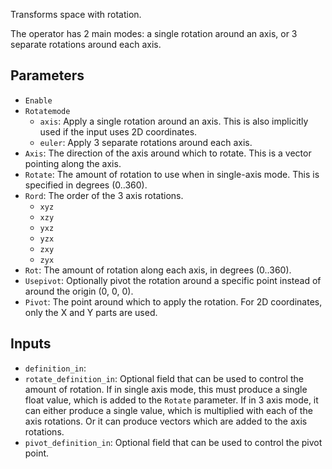 Transforms space with rotation.

The operator has 2 main modes: a single rotation around an axis, or 3 separate rotations around each axis.

## Parameters

* `Enable`
* `Rotatemode`
  * `axis`: Apply a single rotation around an axis. This is also implicitly used if the input uses 2D coordinates.
  * `euler`: Apply 3 separate rotations around each axis.
* `Axis`: The direction of the axis around which to rotate. This is a vector pointing along the axis.
* `Rotate`: The amount of rotation to use when in single-axis mode. This is specified in degrees (0..360).
* `Rord`: The order of the 3 axis rotations.
  * `xyz`
  * `xzy`
  * `yxz`
  * `yzx`
  * `zxy`
  * `zyx`
* `Rot`: The amount of rotation along each axis, in degrees (0..360).
* `Usepivot`: Optionally pivot the rotation around a specific point instead of around the origin (0, 0, 0).
* `Pivot`: The point around which to apply the rotation. For 2D coordinates, only the X and Y parts are used.

## Inputs

* `definition_in`: 
* `rotate_definition_in`: Optional field that can be used to control the amount of rotation. If in single axis mode, this must produce a single float value, which is added to the `Rotate` parameter. If in 3 axis mode, it can either produce a single value, which is multiplied with each of the axis rotations. Or it can produce vectors which are added to the axis rotations.
* `pivot_definition_in`: Optional field that can be used to control the pivot point.
